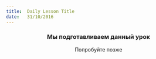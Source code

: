 ```yaml
---
title:  Daily Lesson Title
date:   31/10/2016
---
```


### <center>Мы подготавливаем данный урок</center> 

 <center>Попробуйте позже</center>
